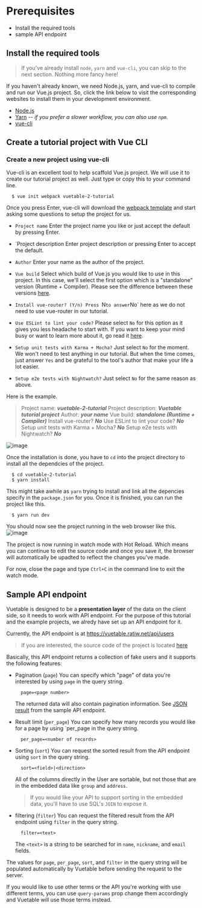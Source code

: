 # Prerequisites
- Install the required tools
- sample API endpoint

## Install the required tools

> If you've already install `node`, `yarn` and `vue-cli`, you can skip to the next section. Nothing more fancy here!

If you haven't already known, we need Node.js, yarn, and vue-cli to compile and run our Vue.js project. So, click the link below to visit the corresponding websites to install them in your development environment.

  - [Node.js](https://nodejs.org/en/)
  - [Yarn](https://yarnpkg.com/) -- _if you prefer a slower workflow, you can also use `npm`_.
  - [vue-cli](https://github.com/vuejs/vue-cli)


## Create a tutorial project with Vue CLI

### Create a new project using vue-cli

Vue-cli is an excellent tool to help scaffold Vue.js project. We will use it to create our tutorial project as well. Just type or copy this to your command line.
```shell
  $ vue init webpack vuetable-2-tutorial
```

Once you press Enter, vue-cli will download the [webpack template](https://github.com/vuejs-templates/webpack) and start asking some questions to setup the project for us.

- `Project name`
  Enter the project name you like or just accept the default by pressing Enter.

- `Project description
  Enter project description or pressing Enter to accept the default.

- `Author`
  Enter your name as the author of the project.

- `Vue build`
  Select which build of Vue.js you would like to use in this project. In this case, we'll select the first option which is a "standalone" version (Runtime + Compiler). Please see the difference between these versions [here](https://vuejs.org/v2/guide/installation.html#Standalone-vs-Runtime-only-Build).

- `Install vue-router? (Y/n)
  Press `N` to answer `No` here as we do not need to use vue-router in our tutorial.

- `Use ESLint to lint your code?`
  Please select `No` for this option as it gives you less headache to start with. If you want to keep your mind busy or want to learn more about it, go read it [here](http://eslint.org/).

- `Setup unit tests with Karma + Mocha?`
  Just select `No` for the moment. We won't need to test anything in our tutorial. But when the time comes, just answer `Yes` and be grateful to the tool's author that make your life a lot easier.

- `Setup e2e tests with Nightwatch?`
  Just select `No` for the same reason as above.

Here is the example.

  > Project name: **_vuetable-2-tutorial_**
  > Project description: **_Vuetable tutorial project_**
  > Author: **_your name_**
  > Vue build: **_standalone (Runtime + Compiler)_**
  > Install vue-router? **_No_**
  > Use ESLint to lint your code? **_No_**
  > Setup unit tests with Karma + Mocha? **_No_**
  > Setup e2e tests with Nightwatch? **_No_**

  ![image](./images/00-1.PNG)

Once the installation is done, you have to `cd` into the project directory to install all the dependcies of the project.

```shell
  $ cd vuetable-2-tutorial
  $ yarn install
```

This might take awhile as `yarn` trying to install and link all the depencies specify in the `package.json` for you. Once it is finished, you can run the project like this.

```shell
  $ yarn run dev
```

You should now see the project running in the web browser like this.
  ![image](./images/00-2.png)

The project is now running in watch mode with Hot Reload. Which means you can continue to edit the source code and once you save it, the browser will automatically be upadted to reflect the changes you've made.

For now, close the page and type `Ctrl+C` in the command line to exit the watch mode.

## Sample API endpoint

Vuetable is designed to be a **presentation layer** of the data on the client side, so it needs to work with API endpoint. For the purpose of this tutorial and the example projects, we alredy have set up an API endpoint for it.

Currently, the API endpoint is at https://vuetable.ratiw.net/api/users

> If you are interested, the source code of the project is located [here](https://github.com/ratiw/vuetable-sample-api-endpoint)

Basically, this API endpoint returns a collection of fake users and it supports the following features:

- Pagination (`page`)
    You can specify which "page" of data you're interested by using `page` in the query string.

        page=<page number>

    The returned data will also contain pagination information. See [JSON result](http://vuetable.ratiw.net/api/users) from the sample API endpoint.

- Result limit (`per_page`)
    You can specify how many records you would like for a page by using `per_page in the query string.

        per_page=<number of records>

- Sorting (`sort`)
    You can request the sorted result from the API endpoint using `sort` in the query string.

        sort=<field>|<direction>

    All of the columns directly in the User are sortable, but not those that are in the embedded data like `group` and `address`.

    > If you would like your API to support sorting in the embedded data, you'll have to use SQL's `JOIN` to expose it.

- filtering (`filter`)
    You can request the filtered result from the API endpoint using `filter` in the query string.

        filter=<text>

    The `<text>` is a string to be searched for in `name`, `nickname`, and `email` fields.

The values for `page`, `per_page`, `sort`, and `filter` in the query string will be populated automatically by Vuetable before sending the request to the server.

If you would like to use other terms or the API you're working with use different terms, you can use `query-params` prop change them accordingly and Vuetable will use those terms instead.
